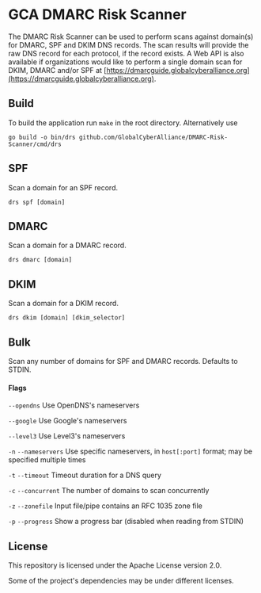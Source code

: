 # GCA DMARC Risk Scanner
The DMARC Risk Scanner can be used to perform scans against domain(s) for DMARC, SPF and DKIM DNS records.  The scan results will provide the raw DNS record for each protocol, if the record exists.  A Web API is also available if organizations would like to perform a single domain scan for DKIM, DMARC and/or SPF at [https://dmarcguide.globalcyberalliance.org](https://dmarcguide.globalcyberalliance.org).

## Build
To build the application run `make` in the root directory. Alternatively use

`go build -o bin/drs github.com/GlobalCyberAlliance/DMARC-Risk-Scanner/cmd/drs`

## SPF
Scan a domain for an SPF record.

`drs spf [domain]`

## DMARC
Scan a domain for a DMARC record.

`drs dmarc [domain]`

## DKIM
Scan a domain for a DKIM record.

`drs dkim [domain] [dkim_selector]`

## Bulk
Scan any number of domains for SPF and DMARC records. Defaults to STDIN.

#### Flags
`--opendns` Use OpenDNS's nameservers

`--google` Use Google's nameservers

`--level3` Use Level3's nameservers

`-n` `--nameservers` Use specific nameservers, in `host[:port]` format; may be specified multiple times

`-t` `--timeout` Timeout duration for a DNS query

`-c` `--concurrent` The number of domains to scan concurrently

`-z` `--zonefile` Input file/pipe contains an RFC 1035 zone file

`-p` `--progress` Show a progress bar (disabled when reading from STDIN)

## License
This repository is licensed under the Apache License version 2.0.

Some of the project's dependencies may be under different licenses.
